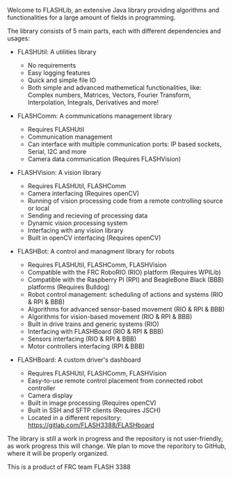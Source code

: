 Welcome to FLASHLib, an extensive Java library providing algorithms and functionalities for a large amount of fields in programming.

The library consists of 5 main parts, each with different dependencies and usages:

- FLASHUtil: A utilities library
    - No requirements
    - Easy logging features
    - Quick and simple file IO
    - Both simple and advanced mathemetical functionalities, 
        like: Complex numbers, Matrices, Vectors, Fourier Transform, Interpolation, Integrals, Derivatives and more!
    
- FLASHComm: A communications management library
    - Requires FLASHUtil
    - Communication management
    - Can interface with multiple communication ports: IP based sockets, Serial, I2C and more
    - Camera data communication (Requires FLASHVision)
    
- FLASHVision: A vision library
    - Requires FLASHUtil, FLASHComm
    - Camera interfacing (Requires openCV)
    - Running of vision processing code from a remote controlling source or local
    - Sending and recieving of processing data
    - Dynamic vision processing system
    - Interfacing with any vision library
    - Built in openCV interfacing (Requires openCV)
    
- FLASHBot: A control and managment library for robots
    - Requires FLASHUtil, FLASHComm, FLASHVision
    - Compatible with the FRC RoboRIO (RIO) platform (Requires WPILib)
    - Compatible with the Raspberry PI (RPI) and BeagleBone Black (BBB) platforms (Requires Bulldog)
    - Robot control management: scheduling of actions and systems (RIO & RPI & BBB)
    - Algorithms for advanced sensor-based movement (RIO & RPI & BBB)
    - Algorithms for vision-based movement (RIO & RPI & BBB)
    - Built in drive trains and generic systems (RIO)
    - Interfacing with FLASHBoard (RIO & RPI & BBB)
    - Sensors interfacing (RIO & RPI & BBB)
    - Motor controllers interfacing (RPI & BBB)
    
- FLASHBoard: A custom driver's dashboard
   - Requires FLASHUtil, FLASHComm, FLASHVision
   - Easy-to-use remote control placement from connected robot controller
   - Camera display
   - Built in image processing (Requires openCV)
   - Built in SSH and SFTP clients (Requires JSCH)
   - Located in a different repository: https://gitlab.com/FLASH3388/FLASHboard

The library is still a work in progress and the repository is not user-friendly, as work progress this will change.
We plan to move the reporitory to GitHub, where it will be properly organized.

This is a product of FRC team FLASH 3388


